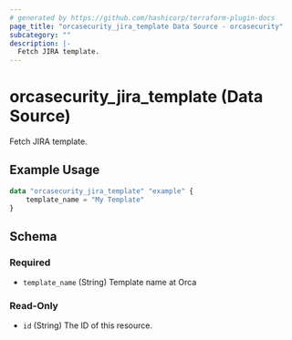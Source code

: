 ```yaml
---
# generated by https://github.com/hashicorp/terraform-plugin-docs
page_title: "orcasecurity_jira_template Data Source - orcasecurity"
subcategory: ""
description: |-
  Fetch JIRA template.
---
```


# orcasecurity_jira_template (Data Source)

Fetch JIRA template.

## Example Usage

```terraform
data "orcasecurity_jira_template" "example" {
    template_name = "My Template"
}
```

<!-- schema generated by tfplugindocs -->
## Schema

### Required

- `template_name` (String) Template name at Orca

### Read-Only

- `id` (String) The ID of this resource.


